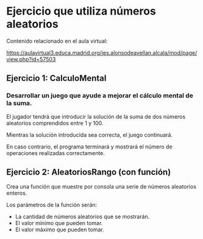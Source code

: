 # Ejercicio que utiliza números aleatorios

Contenido relacionado en el aula virtual:

https://aulavirtual3.educa.madrid.org/ies.alonsodeavellan.alcala/mod/page/view.php?id=57503

## Ejercicio 1: CalculoMental

### Desarrollar un juego que ayude a mejorar el cálculo mental de la suma. 

El jugador tendrá que introducir la solución de la suma de dos números aleatorios comprendidos entre 1 y 100.

Mientras la solución introducida sea correcta, el juego continuará. 

En caso contrario, el programa terminará y mostrará el número de operaciones realizadas correctamente. 

## Ejercicio 2: AleatoriosRango (con función)

Crea una función que muestre por consola una serie de números aleatorios enteros.

Los parámetros de la función serán:
- La cantidad de números aleatorios que se mostrarán.
- El valor mínimo que pueden tomar.
- El valor máximo que pueden tomar.
